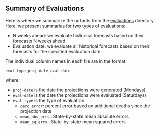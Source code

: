 ## Summary of Evaluations

Here is where we summarize the outputs from the [evaluations](/evaluations) directory. Here, we present summaries for two types of evaluations:

- N weeks ahead: we evaluate historical forecasts based on their forecasts N weeks ahead
- Evaluation date: we evaluate all historical forecasts based on their forecasts for the specified evaluation date

The individual column names in each file are in the format:

`eval-type_proj-date_eval-date`

where

* `proj-date` is the date the projections were generated (Mondays)
* `eval-date` is the date the projections were evaluated (Saturdays)
* `eval-type` is the type of evaluation:
  * `perc_error`: percent error based on additional deaths since the projection date
  * `mean_abs_errs` : State-by-state mean absolute errors
  * `mean_sq_errs` : State-by-state mean squared errors
